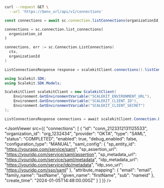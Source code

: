 <CodeWithHeader method="get" endpoint="/api/v1/connections">
<Tabs groupId="tech-stack" querystring>
<TabItem value="curl" label="cURL">

```bash showLineNumbers
curl --request GET \
  --url 'https://$env_url/api/v1/connections'
```

</TabItem>
<TabItem value="nodejs" label="Node.js">

```js
const connections = await sc.connection.listConnections(organizationId);
```

</TabItem>
<TabItem value="py" label="Python">

```python
connections = sc.connection.list_connections(
  organization_id
)
```

</TabItem>
<TabItem value="golang" label="Go">

```go
connections, err := sc.Connection.ListConnections(
  ctx,
  organizationId
)
```

</TabItem>

<TabItem value="java" label="Java">

```java
ListConnectionsResponse response = scalekitClient.connections().listConnectionsByOrganization(organizationId);
```

</TabItem>

<TabItem value="dotnet" label=".NET">

```csharp showLineNumbers
using Scalekit.SDK;
using Scalekit.SDK.Models;

ScalekitClient scalekitClient = new ScalekitClient(
    Environment.GetEnvironmentVariable("SCALEKIT_ENVIRONMENT_URL"),
    Environment.GetEnvironmentVariable("SCALEKIT_CLIENT_ID"),
    Environment.GetEnvironmentVariable("SCALEKIT_CLIENT_SECRET")
);

ListConnectionsResponse connections = await scalekitClient.Connection.ListConnections(organizationId);
```

</TabItem>
</Tabs>
</CodeWithHeader>
<CodeWithHeader title="Response">

<JsonViewer src={{
  "connections": [
    {
      "id": "conn_2123312131125533",
      "organization_id": "org_1232434",
      "provider": "OKTA",
      "type": "SAML",
      "status": "COMPLETED",
      "enabled": true,
      "debug_enabled": false,
      "configuration_type": "MANUAL",
      "saml_config": {
        "sp_entity_id": "https://yourapp.com/service/saml",
        "sp_assertion_url": "https://youridp.com/service/saml/assertion",
        "sp_metadata_url": "https://youridp.com/service/saml/metadata",
        "idp_metadata_url": "https://youridp.com/service/idp/metadata",
        "idp_sso_url": "https://youridp.com/sso/saml"
      },
      "attribute_mapping": {
        "email": "email",
        "family_name": "lastName",
        "given_name": "firstName",
        "sub": "nameid"
      },
      "create_time": "2024-01-05T14:48:00.000Z"
    }
  ]
}} />

</CodeWithHeader>
